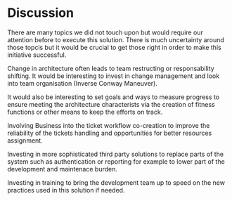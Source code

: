 # Discussion

There are many topics we did not touch upon but would require our attention before to execute this solution. There is much uncertainty around those topcis but it would be crucial to get those right in order to make this initiative successful.

Change in architecture often leads to team restructing or responsability shifting. It would be interesting to invest in change management and look into team organisation (Inverse Conway Maneuver).

It would also be interesting to set goals and ways to measure progress to ensure meeting the architecture characterists via the creation of fitness functions or other means to keep the efforts on track.

Involving Business into the ticket workflow co-creation to improve the reliability of the tickets handling and opportunities for better resources assignment. 

Investing in more sophisticated third party solutions to replace parts of the system such as authentication or reporting for example to lower part of the development and maintenace burden.

Investing in training to bring the development team up to speed on the new practices used in this solution if needed.
